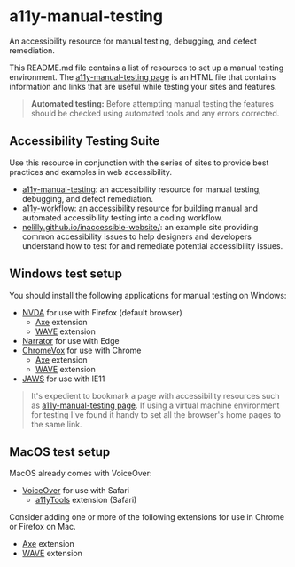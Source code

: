# a11y-manual-testing
An accessibility resource for manual testing, debugging, and defect remediation. 

This README.md file contains a list of resources to set up a manual testing environment. The [a11y-manual-testing page](https://nelilly.github.io/a11y-manual-testing/) is an HTML file that contains information and links that are useful while testing your sites and features.

> **Automated testing:** Before attempting manual testing the features should be checked using automated tools and any errors corrected.

## Accessibility Testing Suite

Use this resource in conjunction with the series of sites to provide best practices and examples in web accessibility.

- [a11y-manual-testing](https://github.com/nelilly/a11y-manual-testing): an accessibility resource for manual testing, debugging, and defect remediation.
- [a11y-workflow](https://github.com/nelilly/a11y-workflow): an accessibility resource for building manual and automated accessibility testing into a coding workflow.
- [nelilly.github.io/inaccessible-website/](https://nelilly.github.io/inaccessible-website/): an example site providing common accessibility issues to help designers and developers understand how to test for and remediate potential accessibility issues.

## Windows test setup
You should install the following applications for manual testing on Windows:
- [NVDA](https://www.nvaccess.org/) for use with Firefox (default browser)
  - [Axe](https://www.deque.com/axe/) extension
  - [WAVE](https://wave.webaim.org/) extension
- [Narrator](https://support.microsoft.com/en-us/help/22798/windows-10-complete-guide-to-narrator) for use with Edge
- [ChromeVox](https://chrome.google.com/webstore/detail/chromevox-classic-extensi/kgejglhpjiefppelpmljglcjbhoiplfn?hl=en) for use with Chrome 
  - [Axe](https://www.deque.com/axe/) extension
  - [WAVE](https://wave.webaim.org/) extension
- [JAWS](http://www.freedomscientific.com/Products/software/JAWS/) for use with IE11

> It's expedient to bookmark a page with accessibility resources such as [a11y-manual-testing page](https://nelilly.github.io/a11y-manual-testing/). If using a virtual machine environment for testing I've found it handy to set all the browser's home pages to the same link.

## MacOS test setup
MacOS already comes with VoiceOver:
- [VoiceOver](https://help.apple.com/voiceover/mac/10.14/) for use with Safari
  - [a11yTools](http://pauljadam.com/extension.html) extension (Safari)

Consider adding one or more of the following extensions for use in Chrome or Firefox on Mac.
- [Axe](https://www.deque.com/axe/) extension
- [WAVE](https://wave.webaim.org/) extension
